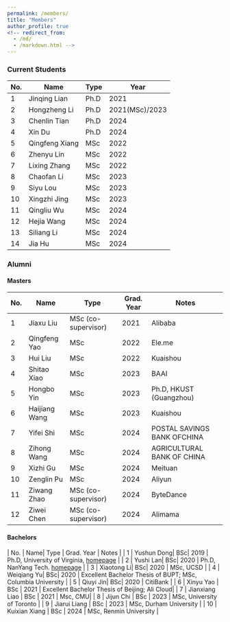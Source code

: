 ```yaml
---
permalink: /members/
title: "Members"
author_profile: true
<!-- redirect_from: 
  - /md/
  - /markdown.html -->
---
```



### Current Students

| No. | Name| Type | Year | 
| --- | --- | ----- | ----- |
| 1 | Jinqing Lian | Ph.D | 2021 |
| 2 | Hongzheng Li | Ph.D | 2021(MSc)/2023 |
| 3 | Chenlin Tian | Ph.D | 2024 |
| 4 | Xin Du | Ph.D | 2024 |
| 5 | Qingfeng Xiang | MSc | 2022 |
| 6 | Zhenyu Lin | MSc | 2022 |
| 7 | Lixing Zhang | MSc | 2022 |
| 8 | Chaofan Li | MSc | 2023 |
| 9 | Siyu Lou | MSc | 2023 |
| 10 | Xingzhi Jing | MSc | 2023 |
| 11 | Qingliu Wu | MSc | 2024 |
| 12 | Hejia Wang | MSc | 2024 |
| 13 | Siliang Li | MSc | 2024 |
| 14 | Jia Hu | MSc | 2024 |

### Alumni

#### Masters

| No. | Name| Type | Grad. Year | Notes |
| --- | --- | ----- | ----- | ----- |
| 1 | Jiaxu Liu | MSc (co-supervisor) | 2021 | Alibaba |
| 2 | Qingfeng Yao | MSc | 2022 | Ele.me |
| 3 | Hui Liu | MSc | 2022 | Kuaishou|
| 4 | Shitao Xiao | MSc | 2023 | BAAI |
| 5 | Hongbo Yin | MSc | 2023 | Ph.D, HKUST (Guangzhou) |
| 6 | Haijiang Wang | MSc | 2023 | Kuaishou |
| 7 | Yifei Shi | MSc | 2024 | POSTAL SAVINGS BANK OFCHINA |
| 8 | Zihong Wang | MSc | 2024 | AGRICULTURAL BANK OF CHINA |
| 9 | Xizhi Gu | MSc | 2024 | Meituan |
| 10 | Zenglin Pu | MSc | 2024 | Aliyun |
| 11 | Ziwang Zhao | MSc (co-supervisor) | 2024 | ByteDance |
| 12 | Ziwei Chen | MSc (co-supervisor)  | 2024 | Alimama |


#### Bachelors

| No. | Name| Type | Grad. Year | Notes |
| 1 | Yushun Dong| BSc| 2019 | Ph.D, University of Virginia, [homepage](https://yushundong.github.io/) |
| 2 | Yushi Lan| BSc| 2020 | Ph.D, NanYang Tech. [homepage](https://yushi.netlify.app/) |
| 3 | Xiaotong Li| BSc| 2020 | MSc, UCSD |
| 4 | Weiqiang Yu| BSc| 2020 | Excellent Bachelor Thesis of BUPT; MSc, Columbia University |
| 5 | Qiuyi Jin| BSc| 2020 | CitiBank |
| 6 | Xinyu Yao | BSc | 2021 | Excellent Bachelor Thesis of Beijing; Ali Cloud|
| 7 | Jianxiang Liao | BSc | 2021 | Msc, CMU|
| 8 | Jijun Chi | BSc | 2023 | MSc, University of Toronto |
| 9 | Jiarui Liang | BSc | 2023 | MSc, Durham University |
| 10 | Kuixian Xiang | BSc | 2024 | MSc, Renmin University |